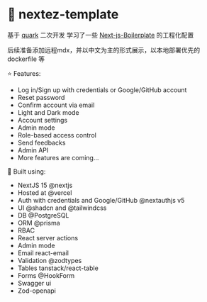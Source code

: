 # :milky_way: nextez-template

基于 [quark](https://github.com/ezeparziale/quark) 二次开发
学习了一些 [Next-js-Boilerplate](https://github.com/ixartz/Next-js-Boilerplate) 的工程化配置

后续准备添加远程mdx，并以中文为主的形式展示，以本地部署优先的 dockerfile 等

:star: Features:

- Log in/Sign up with credentials or Google/GitHub account
- Reset password
- Confirm account via email
- Light and Dark mode
- Account settings
- Admin mode
- Role-based access control
- Send feedbacks
- Admin API
- More features are coming...

:construction_worker: Built using:

- NextJS 15 @nextjs
- Hosted at @vercel
- Auth with credentials and Google/GitHub @nextauthjs v5
- UI @shadcn and @tailwindcss
- DB @PostgreSQL
- ORM @prisma
- RBAC
- React server actions
- Admin mode
- Email react-email
- Validation @zodtypes
- Tables tanstack/react-table
- Forms @HookForm
- Swagger ui
- Zod-openapi
